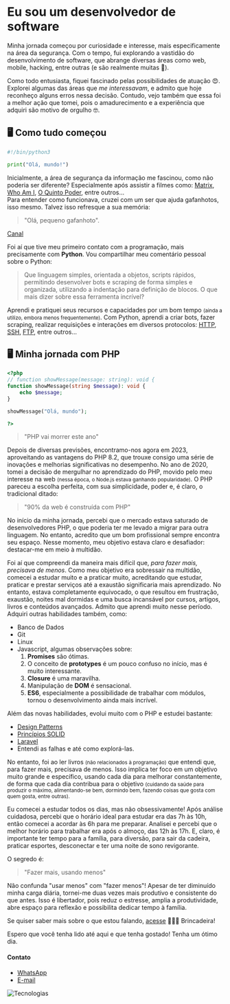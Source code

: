 # Eu sou um desenvolvedor de software

Minha jornada começou por curiosidade e interesse, mais especificamente na área da segurança. Com o tempo, fui explorando a vastidão do desenvolvimento de software, que abrange diversas áreas como web, mobile, hacking, entre outras (e são realmente muitas :hot_face:).

Como todo entusiasta, fiquei fascinado pelas possibilidades de atuação :heart_eyes:. Explorei algumas das áreas que *me interessavam*, e admito que hoje reconheço alguns erros nessa decisão. Contudo, vejo também que essa foi a melhor ação que tomei, pois o amadurecimento e a experiência que adquiri são motivo de orgulho :nerd_face:.

## :desktop_computer: Como tudo começou

```python
#!/bin/python3

print("Olá, mundo!")
```

Inicialmente, a área de segurança da informação me fascinou, como não poderia ser diferente? Especialmente após assistir a filmes como: [Matrix](https://www.youtube.com/watch?v=2KnZac176Hs "Assista ao trailer :)"), [Who Am I](https://www.youtube.com/watch?v=5vnjheCqRIs "Assista ao trailer"), [O Quinto Poder](https://www.youtube.com/watch?v=VJUNG41dzFk "Assista ao trailer"), entre outros...  
Para entender como funcionava, cruzei com um ser que ajuda gafanhotos, isso mesmo. Talvez isso refresque a sua memória:

> "Olá, pequeno gafanhoto". 

[Canal](https://www.youtube.com/@CursoemVideo)

Foi aí que tive meu primeiro contato com a programação, mais precisamente com **Python**. Vou compartilhar meu comentário pessoal sobre o Python:

> Que linguagem simples, orientada a objetos, scripts rápidos, permitindo desenvolver bots e scraping de forma simples e organizada, utilizando a indentação para definição de blocos. O que mais dizer sobre essa ferramenta incrível?

Aprendi e pratiquei seus recursos e capacidades por um bom tempo <small>(ainda a utilizo, embora menos frequentemente)</small>. Com Python, aprendi a criar bots, fazer scraping, realizar requisições e interações em diversos protocolos: [HTTP](https://pt.wikipedia.org/wiki/Hypertext_Transfer_Protocol), [SSH](https://pt.wikipedia.org/wiki/Secure_Shell), [FTP](https://pt.wikipedia.org/wiki/Protocolo_de_Transfer%C3%AAncia_de_Arquivos), entre outros...

## :desktop_computer: Minha jornada com PHP

```php
<?php
// function showMessage(message: string): void {
function showMessage(string $message): void {
    echo $message;
}

showMessage("Olá, mundo");

?>
```

> "PHP vai morrer este ano"

Depois de diversas previsões, encontramo-nos agora em 2023, aproveitando as vantagens do PHP 8.2, que trouxe consigo uma série de inovações e melhorias significativas no desempenho. No ano de 2020, tomei a decisão de mergulhar no aprendizado do PHP, movido pelo meu interesse na web <small>(nessa época, o Node.js estava ganhando popularidade)</small>. O PHP pareceu a escolha perfeita, com sua simplicidade, poder e, é claro, o tradicional ditado:

> "90% da web é construída com PHP"

No início da minha jornada, percebi que o mercado estava saturado de desenvolvedores PHP, o que poderia ter me levado a migrar para outra linguagem. No entanto, acredito que um bom profissional sempre encontra seu espaço. Nesse momento, meu objetivo estava claro e desafiador: destacar-me em meio à multidão.

Foi aí que compreendi da maneira mais difícil que, _para fazer mais, precisava de menos_. Como meu objetivo era sobressair na multidão, comecei a estudar muito e a praticar muito, acreditando que estudar, praticar e prestar serviços até a exaustão significaria mais aprendizado. No entanto, estava completamente equivocado, o que resultou em frustração, exaustão, noites mal dormidas e uma busca incansável por cursos, artigos, livros e conteúdos avançados. Admito que aprendi muito nesse período. Adquiri outras habilidades também, como:
- Banco de Dados
- Git
- Linux
- Javascript, algumas observações sobre:
    1. **Promises** são ótimas.
    2. O conceito de **prototypes** é um pouco confuso no início, mas é muito interessante.
    3. **Closure** é uma maravilha.
    4. Manipulação de **DOM** é sensacional.
    5. **ES6**, especialmente a possibilidade de trabalhar com módulos, tornou o desenvolvimento ainda mais incrível.

Além das novas habilidades, evolui muito com o PHP e estudei bastante:
- [Design Patterns](https://pt.wikipedia.org/wiki/Padr%C3%A3o_de_projeto_de_software)
- [Princípios SOLID](https://pt.wikipedia.org/wiki/SOLID)
- [Laravel](https://laravel.com)
- Entendi as falhas e até como explorá-las.

No entanto, foi ao ler livros <small>(não relacionados à programação)</small> que entendi que, para fazer mais, precisava de menos. Isso implica ter foco em um objetivo muito grande e específico, usando cada dia para melhorar constantemente, de forma que cada dia contribua para o objetivo <small>(cuidando da saúde para produzir o máximo, alimentando-se bem, dormindo bem, fazendo coisas que gosta com quem gosta, entre outras).</small>

Eu comecei a estudar todos os dias, mas não obsessivamente! Após análise cuidadosa, percebi que o horário ideal para estudar era das 7h às 10h, então comecei a acordar às 6h para me preparar. Analisei e percebi que o melhor horário para trabalhar era após o almoço, das 12h às 17h. E, claro, é importante ter tempo para a família, para diversão, para sair da cadeira, praticar esportes, desconectar e ter uma noite de sono revigorante.

O segredo é:
> "Fazer mais, usando menos"

Não confunda "usar menos" com "fazer menos"! Apesar de ter diminuído minha carga diária, tornei-me duas vezes mais produtivo e consistente do que antes. Isso é libertador, pois reduz o estresse, amplia a produtividade, abre espaço para reflexão e possibilita dedicar tempo à família.

Se quiser saber mais sobre o que estou falando, [acesse](https://www.youtube.com/watch?v=ZQNPONfzW84) :rofl::rofl::rofl: Brincadeira!

Espero que você tenha lido até aqui e que tenha gostado! Tenha um ótimo dia.

#### Contato
- [WhatsApp](https://api.whatsapp.com/send?phone=5537999975400&text=Oi,%20tem%20disponibilidade?)
- [E-mail](mailto:bernardinoosilvaa@gmail.com)

![Tecnologias](https://skillicons.dev/icons?i=py,php,js,git,mysql)
